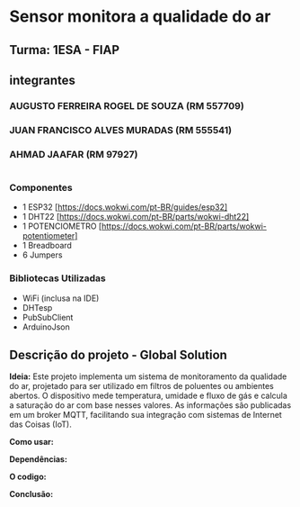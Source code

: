 # Sensor monitora a qualidade do ar
## Turma: 1ESA - FIAP

## integrantes
### AUGUSTO FERREIRA ROGEL DE SOUZA (RM 557709)
### JUAN FRANCISCO ALVES MURADAS (RM 555541)
### AHMAD JAAFAR (RM 97927)
#
### Componentes 
- 1 ESP32 [https://docs.wokwi.com/pt-BR/guides/esp32]
- 1 DHT22 [https://docs.wokwi.com/pt-BR/parts/wokwi-dht22]
- 1 POTENCIOMETRO [https://docs.wokwi.com/pt-BR/parts/wokwi-potentiometer]
- 1 Breadboard
- 6 Jumpers
### Bibliotecas Utilizadas
- WiFi (inclusa na IDE)
- DHTesp
- PubSubClient
- ArduinoJson


## Descrição do projeto - Global Solution
<p><b>Ideia:</b> Este projeto implementa um sistema de monitoramento da qualidade do ar, projetado para ser utilizado em filtros de poluentes ou ambientes abertos. O dispositivo mede temperatura, umidade e fluxo de gás e calcula a saturação do ar com base nesses valores. As informações são publicadas em um broker MQTT, facilitando sua integração com sistemas de Internet das Coisas (IoT).</p>

<p><b>Como usar:</b> </p>

<p><b>Dependências:</b> </p>

<p><b>O codigo:</b> </p>



<p><b>Conclusão:</b> </p>
